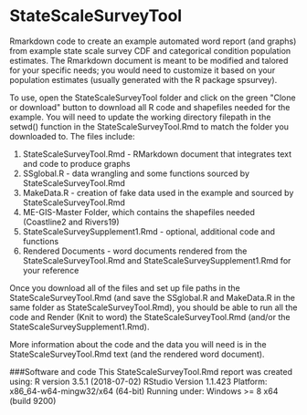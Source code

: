 # StateScaleSurveyTool
Rmarkdown code to create an example automated word report (and graphs) from example state scale survey CDF and categorical condition population estimates.  The Rmarkdown document is meant to be modified and talored for your specific needs; you would need to customize it based on your population estimates (usually generated with the R package spsurvey).

To use, open the StateScaleSurveyTool folder and click on the green "Clone or download" button to download all R code and shapefiles needed for the example. You will need to update the working directory filepath in the setwd() function in the StateScaleSurveyTool.Rmd to match the folder you downloaded to.  The files include:
1. StateScaleSurveyTool.Rmd - RMarkdown document that integrates text and code to produce graphs
2. SSglobal.R - data wrangling and some functions sourced by StateScaleSurveyTool.Rmd
3. MakeData.R - creation of fake data used in the example and sourced by StateScaleSurveyTool.Rmd 
4. ME-GIS-Master Folder, which contains the shapefiles needed (Coastline2 and Rivers19)
5. StateScaleSurveySupplement1.Rmd - optional, additional code and functions
6. Rendered Documents - word documents rendered from the StateScaleSurveyTool.Rmd and StateScaleSurveySupplement1.Rmd for your reference

Once you download all of the files and set up file paths in the StateScaleSurveyTool.Rmd (and save the SSglobal.R and MakeData.R in the same folder as StateScaleSurveyTool.Rmd), you should be able to run all the code and Render (Knit to word) the StateScaleSurveyTool.Rmd (and/or the StateScaleSurveySupplement1.Rmd).

More information about the code and the data you will need is in the StateScaleSurveyTool.Rmd text (and the rendered word document).

###Software and code
This StateScaleSurveyTool.Rmd report was created using:
R version 3.5.1 (2018-07-02)
RStudio Version 1.1.423
Platform: x86_64-w64-mingw32/x64 (64-bit)
Running under: Windows >= 8 x64 (build 9200)




